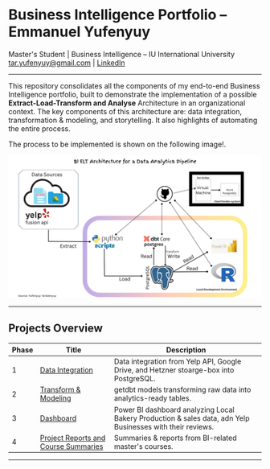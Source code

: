 # Business Intelligence Portfolio – Emmanuel Yufenyuy

Master's Student | Business Intelligence – IU International University  
tar.yufenyuy@gmail.com | [LinkedIn](https://www.linkedin.com/in/yufenyuy-tardzenyuy-1039b8183/ "LinkedIn Profile")

---

This repository consolidates all the components of my end-to-end Business Intelligence portfolio, built to demonstrate the implementation of a possible **Extract-Load-Transform and Analyse** Architecture in an organizational context. The key components of this architecture are: data integration, transformation & modeling, and storytelling. It also highlights of automating the entire process.

The process to be implemented is shown on the following image!.

![ELT-BI-Architecture](./img/elt_bi_architecture.png)

---

## Projects Overview

| Phase | Title                        | Description                                                                 |
|-------|------------------------------|-----------------------------------------------------------------------------|
| 1     | [Data Integration](https://github.com/yufeenyuy/extract_load) | Data integration from Yelp API, Google Drive, and Hetzner stoarge-box into PostgreSQL. |
| 2     | [Transform & Modeling](https://github.com/yufeenyuy/modular_transform)         | getdbt models transforming raw data into analytics-ready tables.              |
| 3     | [Dashboard](./ELT-Phase3_Dashboard)         | Power BI dashboard analyzing Local Bakery Production & sales data, adn Yelp Businesses with their reviews.          |
| 4    | [Project Reports and Course Summaries](https://github.com/yufeenyuy/research-and-course_summaries)      | Summaries & reports from BI-related master's courses.                      |

---


